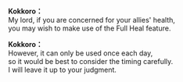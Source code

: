 # 

  
**Kokkoro：**  
My lord, if you are concerned for your allies' health,  
you may wish to make use of the Full Heal feature.  
  
**Kokkoro：**  
However, it can only be used once each day,  
so it would be best to consider the timing carefully.  
I will leave it up to your judgment.  
